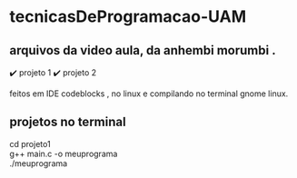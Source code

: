 # tecnicasDeProgramacao-UAM

## arquivos da video aula, da anhembi morumbi .
✔️ projeto 1
✔️ projeto 2

feitos em IDE codeblocks , no linux e compilando no terminal gnome linux.

## projetos  no terminal 
  cd projeto1 <br/>
  g++ main.c -o meuprograma  <br/> 
  ./meuprograma <br/> 

